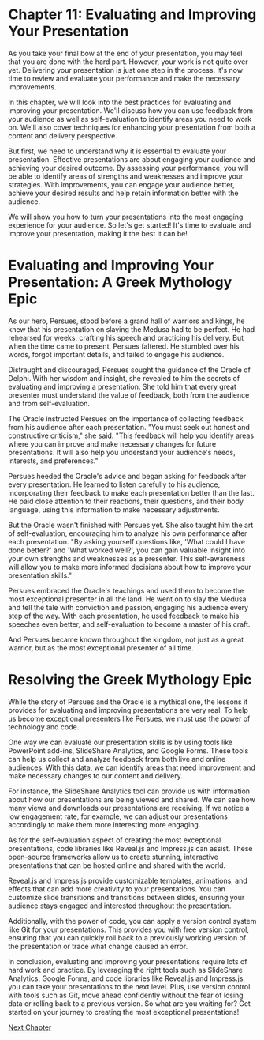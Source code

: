 # Chapter 11: Evaluating and Improving Your Presentation

As you take your final bow at the end of your presentation, you may feel that you are done with the hard part. However, your work is not quite over yet. Delivering your presentation is just one step in the process. It's now time to review and evaluate your performance and make the necessary improvements.

In this chapter, we will look into the best practices for evaluating and improving your presentation. We'll discuss how you can use feedback from your audience as well as self-evaluation to identify areas you need to work on. We'll also cover techniques for enhancing your presentation from both a content and delivery perspective.

But first, we need to understand why it is essential to evaluate your presentation. Effective presentations are about engaging your audience and achieving your desired outcome. By assessing your performance, you will be able to identify areas of strengths and weaknesses and improve your strategies. With improvements, you can engage your audience better, achieve your desired results and help retain information better with the audience. 

We will show you how to turn your presentations into the most engaging experience for your audience. So let's get started! It's time to evaluate and improve your presentation, making it the best it can be!
# Evaluating and Improving Your Presentation: A Greek Mythology Epic

As our hero, Persues, stood before a grand hall of warriors and kings, he knew that his presentation on slaying the Medusa had to be perfect. He had rehearsed for weeks, crafting his speech and practicing his delivery. But when the time came to present, Persues faltered. He stumbled over his words, forgot important details, and failed to engage his audience.

Distraught and discouraged, Persues sought the guidance of the Oracle of Delphi. With her wisdom and insight, she revealed to him the secrets of evaluating and improving a presentation. She told him that every great presenter must understand the value of feedback, both from the audience and from self-evaluation.

The Oracle instructed Persues on the importance of collecting feedback from his audience after each presentation. "You must seek out honest and constructive criticism," she said. "This feedback will help you identify areas where you can improve and make necessary changes for future presentations. It will also help you understand your audience's needs, interests, and preferences."

Persues heeded the Oracle's advice and began asking for feedback after every presentation. He learned to listen carefully to his audience, incorporating their feedback to make each presentation better than the last. He paid close attention to their reactions, their questions, and their body language, using this information to make necessary adjustments.

But the Oracle wasn't finished with Persues yet. She also taught him the art of self-evaluation, encouraging him to analyze his own performance after each presentation. "By asking yourself questions like, 'What could I have done better?' and 'What worked well?', you can gain valuable insight into your own strengths and weaknesses as a presenter. This self-awareness will allow you to make more informed decisions about how to improve your presentation skills."

Persues embraced the Oracle's teachings and used them to become the most exceptional presenter in all the land. He went on to slay the Medusa and tell the tale with conviction and passion, engaging his audience every step of the way. With each presentation, he used feedback to make his speeches even better, and self-evaluation to become a master of his craft.

And Persues became known throughout the kingdom, not just as a great warrior, but as the most exceptional presenter of all time.
# Resolving the Greek Mythology Epic

While the story of Persues and the Oracle is a mythical one, the lessons it provides for evaluating and improving presentations are very real. To help us become exceptional presenters like Persues, we must use the power of technology and code.

One way we can evaluate our presentation skills is by using tools like PowerPoint add-ins, SlideShare Analytics, and Google Forms. These tools can help us collect and analyze feedback from both live and online audiences. With this data, we can identify areas that need improvement and make necessary changes to our content and delivery.

For instance, the SlideShare Analytics tool can provide us with information about how our presentations are being viewed and shared. We can see how many views and downloads our presentations are receiving. If we notice a low engagement rate, for example, we can adjust our presentations accordingly to make them more interesting more engaging.

As for the self-evaluation aspect of creating the most exceptional presentations, code libraries like Reveal.js and Impress.js can assist. These open-source frameworks allow us to create stunning, interactive presentations that can be hosted online and shared with the world.

Reveal.js and Impress.js provide customizable templates, animations, and effects that can add more creativity to your presentations. You can customize slide transitions and transitions between slides, ensuring your audience stays engaged and interested throughout the presentation.

Additionally, with the power of code, you can apply a version control system like Git for your presentations. This provides you with free version control, ensuring that you can quickly roll back to a previously working version of the presentation or trace what change caused an error.

In conclusion, evaluating and improving your presentations require lots of hard work and practice. By leveraging the right tools such as SlideShare Analytics, Google Forms, and code libraries like Reveal.js and Impress.js, you can take your presentations to the next level. Plus, use version control with tools such as Git, move ahead confidently without the fear of losing data or rolling back to a previous version. So what are you waiting for? Get started on your journey to creating the most exceptional presentations!


[Next Chapter](12_Chapter12.md)